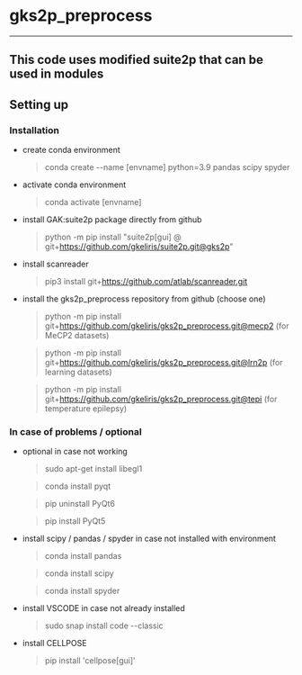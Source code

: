 # gks2p_preprocess
---
This code uses modified suite2p that can be used in modules
---
## Setting up
### Installation
- create conda environment
    > conda create --name [envname] python=3.9 pandas scipy spyder
- activate conda environment
    > conda activate [envname]
- install GAK:suite2p package directly from github
    > python -m pip install "suite2p[gui] @ git+https://github.com/gkeliris/suite2p.git@gks2p"
- install scanreader
    > pip3 install git+https://github.com/atlab/scanreader.git    
- install the gks2p_preprocess repository from github (choose one)
    > python -m pip install git+https://github.com/gkeliris/gks2p_preprocess.git@mecp2   (for MeCP2 datasets)

    > python -m pip install git+https://github.com/gkeliris/gks2p_preprocess.git@lrn2p   (for learning datasets)

    > python -m pip install git+https://github.com/gkeliris/gks2p_preprocess.git@tepi   (for temperature epilepsy)
    
### In case of problems / optional 
- optional in case not working
    > sudo apt-get install libegl1

    > conda install pyqt

    > pip uninstall PyQt6

    > pip install PyQt5
    
- install scipy / pandas / spyder in case not installed with environment
    > conda install pandas

    > conda install scipy

    > conda install spyder
- install VSCODE in case not already installed
    > sudo snap install code --classic

- install CELLPOSE
    > pip install 'cellpose[gui]'


    
